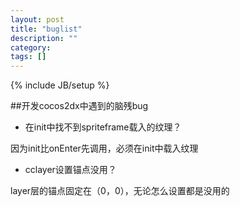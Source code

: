 ```yaml
---
layout: post
title: "buglist"
description: ""
category: 
tags: []
---
```

{% include JB/setup %}

##开发cocos2dx中遇到的脑残bug

 * 在init中找不到spriteframe载入的纹理？

因为init比onEnter先调用，必须在init中载入纹理

 * cclayer设置锚点没用？

layer层的锚点固定在（0，0），无论怎么设置都是没用的